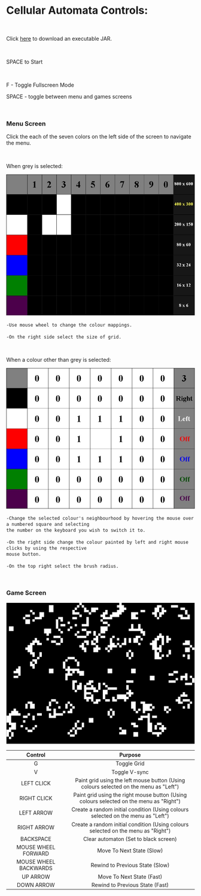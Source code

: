 # Cellular Automata Controls:

&nbsp;

Click [here](http://carsoncraig.github.io/jar/CellularAutomata.jar) to download an executable JAR.

&nbsp;
 
SPACE to Start
 
&nbsp;
 
F - Toggle Fullscreen Mode

SPACE - toggle between menu and games screens

&nbsp;
 
### Menu Screen


Click the each of the seven colors on the left side of the screen to navigate the menu.

&nbsp;

When grey is selected:

![menu1](menu1.jpg)

	-Use mouse wheel to change the colour mappings.

	-On the right side select the size of grid.

&nbsp;

When a colour other than grey is selected:

![menu2](menu2.jpg)

	-Change the selected colour's neighbourhood by hovering the mouse over a numbered square and selecting
	the number on the keyboard you wish to switch it to.
	
	-On the right side change the colour painted by left and right mouse clicks by using the respective 
	mouse button. 
	
	-On the top right select the brush radius.

&nbsp;

### Game Screen

![game1](game1.jpg)

|Control|Purpose|
|:-----:|:-----:|
|G | Toggle Grid|
|V | Toggle V-sync|
|LEFT CLICK | Paint grid using the left mouse button (Using colours selected on the menu as "Left")|
|RIGHT CLICK | Paint grid using the right mouse button (Using colours selected on the menu as "Right")|
|LEFT ARROW | Create a random initial condition (Using colours selected on the menu as "Left")|
|RIGHT ARROW | Create a random initial condition (Using colours selected on the menu as "Right")|
|BACKSPACE | Clear automaton (Set to black screen)|
|MOUSE WHEEL FORWARD | Move To Next State (Slow)|
|MOUSE WHEEL BACKWARDS | Rewind to Previous State (Slow)|
|UP ARROW | Move To Next State (Fast)|
|DOWN ARROW | Rewind to Previous State (Fast)|
